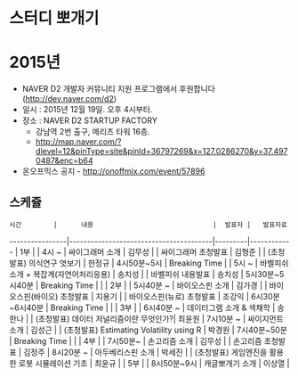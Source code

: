 # 스터디 뽀개기


# 2015년

* NAVER D2 개발자 커뮤니티 지원 프로그램에서 후원합니다(http://dev.naver.com/d2) 
* 일시 : 2015년 12월 19일. 오후 4시부터.
* 장소 : NAVER D2 STARTUP FACTORY
    - 강남역 2번 출구, 메리츠 타워 16층.
    - http://map.naver.com/?dlevel=12&pinType=site&pinId=36797269&x=127.0286270&y=37.4970487&enc=b64 
* 온오프믹스 공지 - http://onoffmix.com/event/57896

## 스케쥴 

    시간        |      내용                              |  발표자 |   발표자료
----------------|----------------------------------------|---------|------------
                | 1부                                    |         |
4시 ~           | 싸이그래머 소개                        | 김무성  |
                | 싸이그래머 초청발표                    | 김형준  |
                | (초청발표) 의식연구 엿보기              | 한정규  |
4시50분~5시     | Breaking Time                          |         |
5시 ~           | 바벨피쉬 소개 + 복잡계(자연어처리응용) | 송치성  |
                | 바벨피쉬 내용발표                      | 송치성  |
5시30분~5시40분 | Breaking Time                          |         |
                | 2부                                    |         |
5시40분 ~       | 바이오스핀 소개                        | 김가경  |
                | 바이오스핀(바이오) 초청발표            | 지용기  |
                | 바이오스핀(뉴로) 초청발표              | 조강익  |
6시30분~6시40분 | Breaking Time                          |         |
                | 3부                                    |         |
6시40분 ~       | 데이터그램 소개 & 색채학               | 송한나  |
                | (초청발표) 데이터 저널리즘이란 무엇인가?| 최윤원  |
7시10분 ~       | 싸이지먼트 소개                        | 김성근  |
                | (초청발표) Estimating Volatility using R | 박경원  |
7시40분~50분    | Breaking Time                          |         |
                | 4부                                    |         |
7시50분~        | 손고리즘 소개                          | 김무성  |
                | 손고리즘 초청발표                      | 김정주  |
8시20분 ~       | 아두베리스핀 소개                      | 박세진  |
                | (초청발표) 게임엔진을 활용한 로봇 시뮬레이션 기초 | 최윤규  |
                | 5부                                    |         |
8시50분~9시     | 캐글뽀개기 소개                        | 이상열  |
